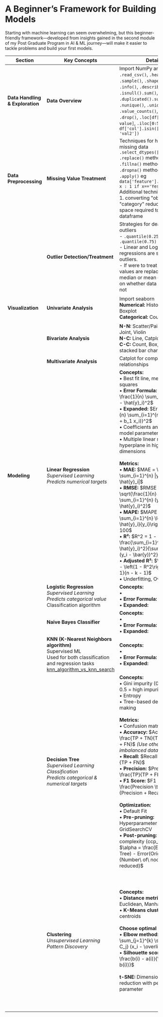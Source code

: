 # A Beginner’s Framework for Building Models

Starting with machine learning can seem overwhelming, but this beginner-friendly framework—developed from insights gained in the second module of my Post Graduate Program in AI & ML journey—will make it easier to tackle problems and build your first models.

| Section | Key Concepts | Details | Implementation |
|---------|--------------|---------|----------------|
| **Data Handling & Exploration** | **Data Overview** | Import NumPy and Pandas<br>`.read_csv()`, `.head()`, `.tail()`, `.sample()`, `.shape`, `.copy()`, `.info()`, `.describe().T`, `.isnull().sum()`, `.duplicated().sum()`, `.nunique()`, `.unique()`, `.value_counts()`, `.groupby()`, `.drop()`, `.loc[df['col'] > value]`, `.iloc[0:5]`, `df['col'].isin(['val1', 'val2'])` | Basic data exploration and manipulation |
| **Data Preprocessing** | **Missing Value Treatment** | Techniques for handling missing data<br>`.select_dtypes([])` <br> `.replace()` method <br>`.fillna()` method <br>`.dropna()` method <br> `.apply()` eg `data['feature'].apply(lambda x : 1 if x=='Yes' else 0)` <br> Additional techniques: <br> 1. converting "objects" to "category" reduces the data space required to store the dataframe| Handle missing values appropriately |
| | **Outlier Detection/Treatment** | Strategies for dealing with outliers<br>- `.quantile(0.25)`, `.quantile(0.75)` <br> - Linear and Logistic regressions are sensitive to outliers. <br> - If were to treat outliers, then values are replaced with median or mean depending on whether data is skewed or not | Quartile analysis for outlier identification |
| **Visualization** | **Univariate Analysis** | Import seaborn<br>**Numerical:** Histogram, Boxplot<br>**Categorical:** Countplot | `sns.histplot()`<br>`sns.boxplot()`, `df.boxplot(by='column')`<br>Single variable visualization <br> `plt.barh()`|
| | **Bivariate Analysis** | **N-N:** Scatter/Pair, Line, Heat, Joint, Violin<br>**N-C:** Line, Catplot, Boxplot<br>**C-C:** Count, Box, Crosstab + stacked bar chart | `sns.heatmap()`<br>`sns.scatterplot()`, `px.scatter_3d()`<br>`sns.pairplot()`<br>`plt.plot()` for line plots |
| | **Multivariate Analysis** | Catplot for complex relationships | Multi-dimensional analysis |
| **Modeling** | **Linear Regression**<br>*Supervised Learning*<br>*Predicts numerical targets* | **Concepts:**<br>• Best fit line, method of least squares<br>• **Error Formula:** $Error = \frac{1}{n} \sum_{i=1}^{n} (y_i - \hat{y}_i)^2$<br>• **Expanded:** $Error = \frac{1}{n} \sum_{i=1}^{n} (y_i - (b_0 + b_1 x_i))^2$<br>• Coefficients and intercept = model parameters<br>• Multiple linear regression = hyperplane in higher dimensions<br><br>**Metrics:**<br>• **MAE:** $MAE = \frac{1}{n} \sum_{i=1}^{n} \|y_i - \hat{y}_i\|$<br>• **RMSE:** $RMSE = \sqrt{\frac{1}{n} \sum_{i=1}^{n} (y_i - \hat{y}_i)^2}$<br>• **MAPE:** $MAPE = \frac{1}{n} \sum_{i=1}^{n} \left\|\frac{y_i - \hat{y}_i}{y_i}\right\| \times 100$<br>• **R²:** $R^2 = 1 - \frac{\sum_{i=1}^{n} (y_i - \hat{y}_i)^2}{\sum_{i=1}^{n} (y_i - \bar{y})^2}$<br>• **Adjusted R²:** $\bar{R}^2 = 1 - \left(1 - R^2\right) \frac{n - 1}{n - k - 1}$<br>• Underfitting, Overfitting | • Prepared data<br>• Label encoding, one-hot encoding<br>• `train_test_split()`<br>• `LinearRegression()`<br>• Build models for single feature, combinations, all features<br>• `r2_score()`<br>• `mean_absolute_error()`<br>• Find best model based on metrics |
|  | **Logistic Regression**<br>*Supervised Learning*<br>*Predicts categorical value* <br> Classification algorithm | **Concepts:**<br>• <br>• **Error Formula:** <br>• **Expanded:** <br>  | • Prepared data<br> |
|  | **Naive Bayes Classifier** | **Concepts:**<br>• <br>• **Error Formula:** <br>• **Expanded:** <br>  | • Prepared data<br> |
|  | **KNN (K-Nearest Neighbors algorithm)** <br> Supervised ML <br> Used for both classification and regression tasks <br>[knn_algorithm_vs_knn_search](./knn_algorithm_vs_knn_search.md)| **Concepts:**<br>• <br>• **Error Formula:** <br>• **Expanded:** <br>  | • Prepared data<br> |
| | **Decision Tree**<br>*Supervised Learning*<br>*Classification*<br>*Predicts categorical & numerical targets* | **Concepts:**<br>• Gini impurity (0 = pure → 0.5 = high impurity)<br>• Entropy<br>• Tree-based decision making<br><br>**Metrics:**<br>• Confusion matrix<br>• **Accuracy:** $Accuracy = \frac{TP + TN}{TP + TN + FP + FN}$ *(Use other metrics for imbalanced data)*<br>• **Recall:** $Recall = \frac{TP}{TP + FN}$<br>• **Precision:** $Precision = \frac{TP}{TP + FP}$<br>• **F1 Score:** $F1 = 2 \times \frac{Precision \times Recall}{Precision + Recall}$<br><br>**Optimization:**<br>• Default Fit<br>• **Pre-pruning:** Hyperparameter tuning, GridSearchCV<br>• **Post-pruning:** Cost complexity (ccp_alpha)<br>$\alpha = \frac{Error(Pruned\ Tree) - Error(Original\ Tree)}{Number\ of\ nodes\ reduced}$ | • Prepared data<br>• `pd.get_dummies()` for nominal categorical values<br>• Encoding for ordinal categorical values<br>• `train_test_split()` - stratify parameter for proportionate split for imbalanced data<br>• `DecisionTreeClassifier()` (Hyperparameters: class_weight, max_depth, max_leaf_nodes, min_samples_split, etc.)<br>• `confusion_matrix()`<br>• `f1_score()`, `accuracy_score()`, `recall_score()`, `precision_score()`<br>• `cost_complexity_pruning_path()`<br>• Find best fit based on suitable metric |
| | **Clustering**<br>*Unsupervised Learning*<br>*Pattern Discovery* | **Concepts:**<br>• **Distance metrics:** Euclidean, Manhattan<br>• **K-Means clustering:** Uses centroids<br><br>**Choose optimal K:**<br>• **Elbow method:** $WCSS = \sum_{j=1}^{k} \sum_{x_i \in C_j} (x_i - \overline{x_j})^2$<br>• **Silhouette score:** $s(i) = \frac{b(i) - a(i)}{\max(a(i), b(i))}$<br><br>**t-SNE:** Dimensionality reduction with perplexity parameter | **Extended EDA + Visualization:**<br>• Select only numeric data types for clustering<br>• **Crucial:** Scale numerical features using `StandardScaler()` for z-score scaling<br><br>**Dimensionality Reduction:**<br>• Use `TSNE()` for 2D or 3D visualization<br>• Try different perplexity values<br>• Visualize using scatterplot<br>• Suggests optimal K value<br><br>**Clustering:**<br>• `KMeans()`<br>• `.inertia_` → WCSS metric → Create elbow method plot<br>• Compute Silhouette score and plot<br>• Reassess optimal K value<br>• Cluster profiling by assigning cluster labels to rows |